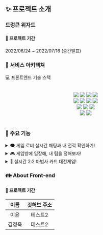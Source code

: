 ## ✨ 프로젝트 소개

### 드렁큰 위자드

#### 📆 프로젝트 기간

2022/06/24 ~ 2022/07/16 (중간발표)

### 📖 서비스 아키텍쳐

💻 프론트엔드 기술 스택

<center>
<br/>
<img src="https://img.shields.io/badge/react-61DAFB?style=for-the-badge&logo=react&logoColor=white">
<img src="https://img.shields.io/badge/typescript-3178C6?style=for-the-badge&logo=typescript&logoColor=white">
<img src="https://img.shields.io/badge/redux_toolkit-764ABC?style=for-the-badge&logo=redux&logoColor=white">
<img src="https://img.shields.io/badge/reactquery-61DAFB?style=for-the-badge&logo=reactquery&logoColor=FF4154"><br/>
<img src="https://img.shields.io/badge/styled_components-DB7093?style=for-the-badge&logo=styledcomponents&logoColor=white">
<img src="https://img.shields.io/badge/axios-6236FF?style=for-the-badge&logo=axios&logoColor=white">
<img src="https://img.shields.io/badge/stompjs-010101?style=for-the-badge&logo=&logoColor=white">
<img src="https://img.shields.io/badge/sass-CC6699?style=for-the-badge&logo=sass&logoColor=white"><br/>
<img src="https://img.shields.io/badge/html5-E34F26?style=for-the-badge&logo=html5&logoColor=white">
<img src="https://img.shields.io/badge/css-1572B6?style=for-the-badge&logo=css3&logoColor=white">
<img src="https://img.shields.io/badge/javascript-F7DF1E?style=for-the-badge&logo=javascript&logoColor=black"><br/>
<img src="https://img.shields.io/badge/github-181717?style=for-the-badge&logo=github&logoColor=white">
<img src="https://img.shields.io/badge/git-F05032?style=for-the-badge&logo=git&logoColor=white"><br/>
</center>
<br>

### 🔧 주요 기능

<details>
<summary>🗨️ 게임 로비 실시간 채팅과 내 전적 확인하기!</summary>

<li>여러 유저가 함께 대화할 수 있도록 게임 로비에서 다대다 채팅을 구현했습니다.</li>
<li>나만의 게임 전적을 게임 로비화면에서 확인할 수 있습니다.</li>

</details>
<details>
<summary>🎮 게임방에 입장해, 내 팀을 정해보자!</summary>
  <li>유저는 게임방을 직접 개설할 수도 있고, 다른 유저가 만든 방에 입장해도 됩니다!</li>
  <li>원하는 팀을 선택해 게임을 플레이할 수도 있답니다! (구현예정)</li> 
</details>
<details>
<summary>🧙 실시간 2:2 마법사 카드 대전게임!</summary>
  <li>공격, 보조, 체력회복 등의 다양한 카드를 이용한 2:2 카드 게임을 구현했습니다.</li> 
  <li>각 캐릭터마다의 고유 특성이 있어, 직업에 따른 다양한 전략을 구상할 수 있습니다.</li> 
</details>

### 👪 About Front-end

#### 📆 프로젝트 기간

|  이름  | 깃허브 주소 |
| :----: | :---------: |
|  이윤  |   테스트2   |
| 김정욱 |   테스트2   |
